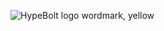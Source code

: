 ![HypeBolt logo wordmark, yellow](https://assets.hypebolt.org/img/branding/hb/general/hypebolt_logo_wordmark_yellow.png)
